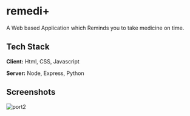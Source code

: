 
# remedi+

A Web based Application which Reminds you to take medicine on time.


## Tech Stack

**Client:** Html, CSS, Javascript

**Server:** Node, Express, Python


## Screenshots

![port2](https://github.com/TheHimanshuDixit/remedi_plus/assets/107857348/c09c2b04-5ce6-430d-af7d-818c2b646aeb)



